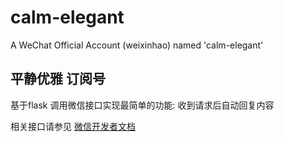 # calm-elegant
A WeChat Official Account (weixinhao) named 'calm-elegant'
## 平静优雅 订阅号 

基于flask 调用微信接口实现最简单的功能:
收到请求后自动回复内容

相关接口请参见 [微信开发者文档](https://mp.weixin.qq.com/wiki)


